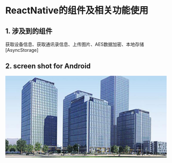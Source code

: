 # ReactNative的组件及相关功能使用

## 1. 涉及到的组件
获取设备信息、获取通讯录信息、上传图片、AES数据加密、本地存储[AsyncStorage]

##  2. screen shot for Android

<img src="https://github.com/BoBoGithub/ReactNativeTest/blob/master/src/img/About/intro.jpg">